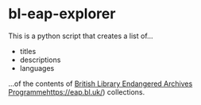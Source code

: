 # bl-eap-explorer

This is a python script that creates a list of...

- titles
- descriptions
- languages

...of the contents of [British Library Endangered Archives Programme]([https://eap.bl.uk/])https://eap.bl.uk/) collections.
